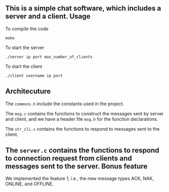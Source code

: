 This is a simple chat software, which includes a server and a client.
Usage
-----------
To compile the code

`make`

To start the server 

`./server ip port max_number_of_clients`

To start the client

`./client username ip port`

Architecuture
-----------
The `commons.h` include the constants used in the project.

The `msg.c` contains the functions to construct the messages sent by server and client, and we have a header file `msg.h` for the function declarations.

The `str_cli.c` contains the functions to respond to messages sent to the client.

The `server.c` contains the functions to respond to connection request from clients and messages sent to the server.
Bonus feature
-----------
We implemented the feature 1, i.e., the new message types ACK, NAK, ONLINE, and OFFLINE. 


